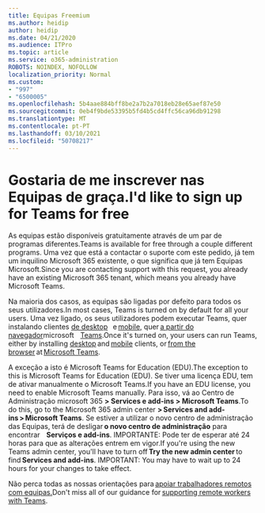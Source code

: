 ```yaml
---
title: Equipas Freemium
ms.author: heidip
author: heidip
ms.date: 04/21/2020
ms.audience: ITPro
ms.topic: article
ms.service: o365-administration
ROBOTS: NOINDEX, NOFOLLOW
localization_priority: Normal
ms.custom:
- "997"
- "6500005"
ms.openlocfilehash: 5b4aae884bff8be2a7b2a7018eb28e65aef87e50
ms.sourcegitcommit: 0eb4f9bde53395b5fd4b5cd4ffc56ca96db91298
ms.translationtype: MT
ms.contentlocale: pt-PT
ms.lasthandoff: 03/10/2021
ms.locfileid: "50708217"
---
```

# <a name="id-like-to-sign-up-for-teams-for-free"></a><span data-ttu-id="28570-102">Gostaria de me inscrever nas Equipas de graça.</span><span class="sxs-lookup"><span data-stu-id="28570-102">I'd like to sign up for Teams for free</span></span>

<span data-ttu-id="28570-103">As equipas estão disponíveis gratuitamente através de um par de programas diferentes.</span><span class="sxs-lookup"><span data-stu-id="28570-103">Teams is available for free through a couple different programs.</span></span> <span data-ttu-id="28570-104">Uma vez que está a contactar o suporte com este pedido, já tem um inquilino Microsoft 365 existente, o que significa que já tem Equipas Microsoft.</span><span class="sxs-lookup"><span data-stu-id="28570-104">Since you are contacting support with this request, you already have an existing Microsoft 365 tenant, which means you already have Microsoft Teams.</span></span>

<span data-ttu-id="28570-105">Na maioria dos casos, as equipas são ligadas por defeito para todos os seus utilizadores.</span><span class="sxs-lookup"><span data-stu-id="28570-105">In most cases, Teams is turned on by default for all your users.</span></span> <span data-ttu-id="28570-106">Uma vez ligado, os seus utilizadores podem executar Teams, quer instalando clientes [de desktop](https://docs.microsoft.com/MicrosoftTeams/get-clients#desktop-client)   e [mobile,](https://docs.microsoft.com/MicrosoftTeams/get-clients#mobile-clients) quer [a partir do navegador](https://dos.microsoft.com/MicrosoftTeams/get-clients#web-client)microsoft    [Teams](https://www.microsoft.com/microsoft-teams/teams-for-work).</span><span class="sxs-lookup"><span data-stu-id="28570-106">Once it's turned on, your users can run Teams, either by installing [desktop](https://docs.microsoft.com/MicrosoftTeams/get-clients#desktop-client) and [mobile](https://docs.microsoft.com/MicrosoftTeams/get-clients#mobile-clients) clients, or [from the browser](https://dos.microsoft.com/MicrosoftTeams/get-clients#web-client) at [Microsoft Teams](https://www.microsoft.com/microsoft-teams/teams-for-work).</span></span>

<span data-ttu-id="28570-107">A exceção a isto é Microsoft Teams for Education (EDU).</span><span class="sxs-lookup"><span data-stu-id="28570-107">The exception to this is Microsoft Teams for Education (EDU).</span></span> <span data-ttu-id="28570-108">Se tiver uma licença EDU, tem de ativar manualmente o Microsoft Teams.</span><span class="sxs-lookup"><span data-stu-id="28570-108">If you have an EDU license, you need to enable Microsoft Teams manually.</span></span> <span data-ttu-id="28570-109">Para isso, vá ao Centro de Administração microsoft 365 **> Services e add-ins > Microsoft Teams**.</span><span class="sxs-lookup"><span data-stu-id="28570-109">To do this, go to the Microsoft 365 admin center **> Services and add-ins > Microsoft Teams**.</span></span> <span data-ttu-id="28570-110">Se estiver a utilizar o novo centro de administração das Equipas, terá de desligar **o novo centro de administração** para encontrar    **Serviços e add-ins**. IMPORTANTE: Pode ter de esperar até 24 horas para que as alterações entrem em vigor.</span><span class="sxs-lookup"><span data-stu-id="28570-110">If you're using the new Teams admin center, you'll have to turn off **Try the new admin center** to find **Services and add-ins**. IMPORTANT: You may have to wait up to 24 hours for your changes to take effect.</span></span>

<span data-ttu-id="28570-111">Não perca todas as nossas orientações para [apoiar trabalhadores remotos com equipas.](https://docs.microsoft.com/MicrosoftTeams/support-remote-work-with-teams)</span><span class="sxs-lookup"><span data-stu-id="28570-111">Don't miss all of our guidance for [supporting remote workers with Teams](https://docs.microsoft.com/MicrosoftTeams/support-remote-work-with-teams).</span></span>
